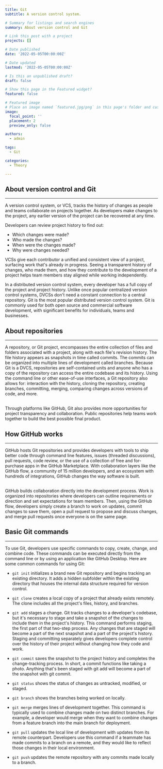 ```yaml
---
title: Git
subtitle: A version control system.

# Summary for listings and search engines
summary: About version control and Git

# Link this post with a project
projects: []

# Date published
date: '2022-05-05T00:00:00Z'

# Date updated
lastmod: '2022-05-05T00:00:00Z'

# Is this an unpublished draft?
draft: false

# Show this page in the Featured widget?
featured: false

# Featured image
# Place an image named `featured.jpg/png` in this page's folder and customize its options here.
image:
  focal_point: ''
  placement: 2
  preview_only: false

authors:
  - admin

tags:
  - Git

categories:
  - Theory

---
```


## <b>About version control and Git</b>
<hr>

A version control system, or VCS, tracks the history of changes as people and teams collaborate on projects together. As developers make changes to the project, any earlier version of the project can be recovered at any time.

Developers can review project history to find out:

- Which changes were made?
- Who made the changes?
- When were the changes made?
- Why were changes needed?

VCSs give each contributor a unified and consistent view of a project, surfacing work that's already in progress. Seeing a transparent history of changes, who made them, and how they contribute to the development of a project helps team members stay aligned while working independently.

In a distributed version control system, every developer has a full copy of the project and project history. Unlike once popular centralized version control systems, DVCSs don't need a constant connection to a central repository. Git is the most popular distributed version control system. Git is commonly used for both open source and commercial software development, with significant benefits for individuals, teams and businesses.

## <b>About repositories</b>
<hr>
A repository, or Git project, encompasses the entire collection of files and folders associated with a project, along with each file's revision history. The file history appears as snapshots in time called commits. The commits can be organized into multiple lines of development called branches. Because Git is a DVCS, repositories are self-contained units and anyone who has a copy of the repository can access the entire codebase and its history. Using the command line or other ease-of-use interfaces, a Git repository also allows for: interaction with the history, cloning the repository, creating branches, committing, merging, comparing changes across versions of code, and more.</br></br>

Through platforms like GitHub, Git also provides more opportunities for project transparency and collaboration. Public repositories help teams work together to build the best possible final product.



## <b>How GitHub works</b>
<hr>
GitHub hosts Git repositories and provides developers with tools to ship better code through command line features, issues (threaded discussions), pull requests, code review, or the use of a collection of free and for-purchase apps in the GitHub Marketplace. With collaboration layers like the GitHub flow, a community of 15 million developers, and an ecosystem with hundreds of integrations, GitHub changes the way software is built.</br></br>

GitHub builds collaboration directly into the development process. Work is organized into repositories where developers can outline requirements or direction and set expectations for team members. Then, using the GitHub flow, developers simply create a branch to work on updates, commit changes to save them, open a pull request to propose and discuss changes, and merge pull requests once everyone is on the same page.

## <b>Basic Git commands</b>
<hr>

To use Git, developers use specific commands to copy, create, change, and combine code. These commands can be executed directly from the command line or by using an application like GitHub Desktop. Here are some common commands for using Git:

- ```git init``` initializes a brand new Git repository and begins tracking an existing directory. It adds a hidden subfolder within the existing directory that houses the internal data structure required for version control.

- ```git clone``` creates a local copy of a project that already exists remotely. The clone includes all the project's files, history, and branches.

- ```git add``` stages a change. Git tracks changes to a developer's codebase, but it's necessary to stage and take a snapshot of the changes to include them in the project's history. This command performs staging, the first part of that two-step process. Any changes that are staged will become a part of the next snapshot and a part of the project's history. Staging and committing separately gives developers complete control over the history of their project without changing how they code and work.

- ```git commit``` saves the snapshot to the project history and completes the change-tracking process. In short, a commit functions like taking a photo. Anything that's been staged with git add will become a part of the snapshot with git commit.

- ```git status``` shows the status of changes as untracked, modified, or staged.

- ```git branch``` shows the branches being worked on locally.

- ```git merge``` merges lines of development together. This command is typically used to combine changes made on two distinct branches. For example, a developer would merge when they want to combine changes from a feature branch into the main branch for deployment.

- ```git pull``` updates the local line of development with updates from its remote counterpart. Developers use this command if a teammate has made commits to a branch on a remote, and they would like to reflect those changes in their local environment.

- ```git push``` updates the remote repository with any commits made locally to a branch.